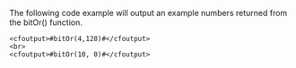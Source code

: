 The following code example will output an example numbers returned from the bitOr() function.

```lucee
<cfoutput>#bitOr(4,128)#</cfoutput>
<br>
<cfoutput>#bitOr(10, 0)#</cfoutput>
```